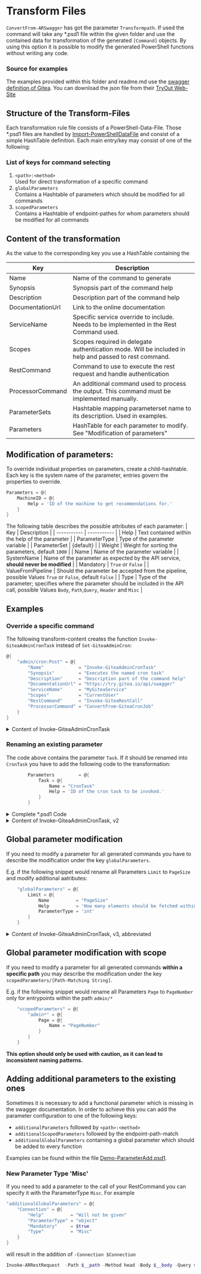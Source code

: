﻿# Transform Files
`ConvertFrom-ARSwagger` has got the parameter `Transformpath`. If used the
command will take any *.psd1 file within the given folder and use the contained
data for transformation of the generated `[Command]` objects. By using this
option it is possible to modify the generated PowerShell functions without
 writing any code.

### Source for examples
The examples provided within this folder and readme.md use the [swagger definition of Gitea](https://try.gitea.io/api/swagger). You can download the json file from their [TryOut Web-Site](https://try.gitea.io/swagger.v1.json)

## Structure of the Transform-Files
Each transformation rule file consists of a PowerShell-Data-File. Those *.psd1 files are handled by [Import-PowerShellDataFile](https://docs.microsoft.com/en-us/powershell/module/microsoft.powershell.utility/import-powershelldatafile?view=powershell-7.2)
and consist of a simple HashTable definition. Each main entry/key may consist of one of the following:

### List of keys for command selecting
1. `<path>:<method>`  
Used for direct transformation of a specific command
1. `globalParameters`  
Contains a Hashtable of parameters which should be modified for all commands
1. `scopedParameters`  
Contains a Hashtable of endpoint-pathes for whom parameters should be modified for all commands

## Content of the transformation
As the value to the corresponding key you use a HashTable containing the

| Key | Description |
| ----------- | ----------- |
| Name | Name of the command to generate |
| Synopsis | Synopsis part of the command help |
| Description | Description part of the command help |
| DocumentationUrl | Link to the online documentation |
| ServiceName | Specific service override to include. Needs to be implemented in the Rest Command used. |
| Scopes | Scopes required in delegate authentication mode. Will be included in help and passed to rest command. |
| RestCommand | Command to use to execute the rest request and handle authentication |
| ProcessorCommand | An additional command used to process the output. This command must be implemented manually. |
| ParameterSets | Hashtable mapping parameterset name to its description. Used in examples. |
| Parameters | HashTable for each parameter to modify. See "Modification of parameters" |

## Modification of parameters:
To override individual properties on parameters, create a
child-hashtable. Each key is the system name of the parameter, entries
govern the properties to override.
```Powershell
Parameters = @{
    MachineID = @{
        Help = 'ID of the machine to get recommendations for.'
    }
}
```
The following table describes the possible attributes of each parameter:
| Key | Description |
| ----------- | ----------- |
| Help | Text contained within the help of the parameter |
| ParameterType | Type of the parameter variable |
| ParameterSet | {default} |
| Weight | Weight for sorting the parameters, default `1000` |
| Name | Name of the parameter variable |
| SystemName | Name of the parameter as expected by the API service, **should never be modified** |
| Mandatory | `True` or `False` |
| ValueFromPipeline | Should the parameter be accepted from the pipeline, possible Values `True` or `False`, default `False` |
| Type | Type of the parameter; specifies where the parameter should be included in the API call, possible Values `Body`, `Path`,`Query`, `Header` and `Misc` |

## Examples
### Override a specific command
The following transform-content creates the function `Invoke-GiteaAdminCronTask` instead of `Set-GiteaAdminCron`:
```Powershell
@{
    "admin/cron:Post" = @{
        "Name"             = "Invoke-GiteaAdminCronTask"
        "Synopsis"         = "Executes the named cron task"
        "Description"      = "Description part of the command help"
        "DocumentationUrl" = "https://try.gitea.io/api/swagger"
        "ServiceName"      = "MyGiteaService"
        "Scopes"           = "CurrentUser"
        "RestCommand"      = "Invoke-GiteaRestCall"
        "ProcessorCommand" = "ConvertFrom-GiteaCronJob"
    }
}
```
<details>
  <summary>Content of Invoke-GiteaAdminCronTask</summary>

```Powershell
function Invoke-GiteaAdminCronTask {
<#
.SYNOPSIS
    Executes the named cron task

.DESCRIPTION
    Description part of the command help

    Scopes required (delegate auth): CurrentUser

.PARAMETER Task
    task to run

.EXAMPLE
    PS C:\> Invoke-GiteaAdminCronTask -Task $task

    <insert description here>

.LINK
    https://try.gitea.io/api/swagger
#>
    [CmdletBinding(DefaultParameterSetName = 'default')]
    param (
        [Parameter(Mandatory = $true, ValueFromPipelineByPropertyName = $true, ParameterSetName = 'default')]
        [string]
        $Task
    )
    process {
        $__mapping = @{

        }
        $__body = $PSBoundParameters | ConvertTo-HashTable -Include @() -Mapping $__mapping
        $__query = $PSBoundParameters | ConvertTo-HashTable -Include @() -Mapping $__mapping
        $__path = 'admin/cron/{task}' -Replace '{task}',$Task
        Invoke-GiteaRestCall -Path $__path -Method post -Body $__body -Query $__query -RequiredScopes 'CurrentUser' -Service MyGiteaService | ConvertFrom-GiteaCronJob
    }
}
```
</details>

### Renaming an existing parameter
The code above contains the parameter `Task`. If it should be renamed into `CronTask` you have to add the following code to the transformation:

```Powershell
        Parameters         = @{
            Task = @{
                Name = "CronTask"
                Help = 'ID of the cron task to be invoked.'
            }
        }
```
<details>
  <summary>Complete *.psd1 Code</summary>

```Powershell
@{
    "admin/cron:Post" = @{
        "Name"             = "Invoke-GiteaAdminCronTask"
        "Synopsis"         = "Executes the named cron task"
        "Description"      = "Description part of the command help"
        "DocumentationUrl" = "https://try.gitea.io/api/swagger"
        "ServiceName"      = "MyGiteaService"
        "Scopes"           = "CurrentUser"
        "RestCommand"      = "Invoke-GiteaRestCall"
        "ProcessorCommand" = "ConvertFrom-GiteaCronJob"
        Parameters         = @{
            Task = @{
                Name = "CronTask"
                Help = 'ID of the cron task to be invoked.'
            }
        }
    }
}
```

</details>
<details>
  <summary>Content of Invoke-GiteaAdminCronTask, v2</summary>

```Powershell
function Invoke-GiteaAdminCronTask {
<#
.SYNOPSIS
    Executes the named cron task

.DESCRIPTION
    Description part of the command help

    Scopes required (delegate auth): CurrentUser

.PARAMETER CronTask
    ID of the cron task to be invoked.

.EXAMPLE
    PS C:\> Invoke-GiteaAdminCronTask -CronTask $crontask

    <insert description here>

.LINK
    https://try.gitea.io/api/swagger
#>
    [CmdletBinding(DefaultParameterSetName = 'default')]
    param (
        [Parameter(Mandatory = $true, ValueFromPipelineByPropertyName = $true, ParameterSetName = 'default')]
        [string]
        $CronTask
    )
    process {
        $__mapping = @{

        }
        $__body = $PSBoundParameters | ConvertTo-HashTable -Include @() -Mapping $__mapping
        $__query = $PSBoundParameters | ConvertTo-HashTable -Include @() -Mapping $__mapping
        $__path = 'admin/cron/{task}' -Replace '{task}',$CronTask
        Invoke-GiteaRestCall -Path $__path -Method post -Body $__body -Query $__query -RequiredScopes 'CurrentUser' -Service MyGiteaService | ConvertFrom-GiteaCronJob
    }
}
```
</details>

## Global parameter modification
If you need to modify a parameter for all generated commands you have to describe the modification under the key `globalParameters`.

E.g. if the following snippet would rename all Parameters `Limit` to `PageSize` and modify additional aatributes:

```Powershell
    "globalParameters" = @{
        Limit = @{
            Name          = "PageSize"
            Help          = 'How many elements should be fetched within one call'
            ParameterType = 'int'
        }
    }
```
<details>
  <summary>Content of Invoke-GiteaAdminCronTask, v3, abbreviated</summary>

```Powershell
function Get-GiteaAdminCron {
<#
....
.PARAMETER PageSize
    How many elements should be fetched within one call
....
#>
    [CmdletBinding(DefaultParameterSetName = 'default')]
    param (
....
        [Parameter(ValueFromPipelineByPropertyName = $true, ParameterSetName = 'default')]
        [int]
        $PageSize
    )
    process {
        $__mapping = @{
            'Page' = 'page'
            'Connection' = 'Connection'
            'PageSize' = 'limit'
        }
        $__body = $PSBoundParameters | ConvertTo-HashTable -Include @() -Mapping $__mapping
        $__query = $PSBoundParameters | ConvertTo-HashTable -Include @('Page','PageSize') -Mapping $__mapping
        $__path = 'admin/cron'
        Invoke-ARRestRequest -Path $__path -Method get -Body $__body -Query $__query -Service Dagobert
    }
}
```
</details>

## Global parameter modification with scope
If you need to modify a parameter for all generated commands **within a specific path** you may describe the modification under the key `scopedParameters/[Path-Matching String]`.

E.g. if the following snippet would rename all Parameters `Page` to `PageNumber` only for entrypoints within the path `admin/*`

```Powershell
    "scopedParameters" = @{
        "admin*" = @{
            Page = @{
                Name = "PageNumber"
            }
        }
    }
```
**This option should only be used with caution, as it can lead to inconsistent naming patterns.**

## Adding additional parameters to the existing ones
Sometimes it is necessary to add a functional parameter which is missing in the
swagger documentation. In order to achieve this you can add the parameter
configuration to one of the following keys:

- `additionalParameters` followed by `<path>:<method>`
- `additionalScopedParameters` followed by the endpoint-path-match
- `additionalGlobalParameters` containing a global parameter which should be
  added to every function

Examples can be found within the file [Demo-ParameterAdd.psd1](Demo-ParameterAdd.psd1).

### New Parameter Type 'Misc'
If you need to add a parameter to the call of your RestCommand you can specify it with the ParameterType `Misc`. For example
```Powershell
"additionalGlobalParameters" = @{
    "Connection" = @{
        "Help"          = "Will not be given"
        "ParameterType" = "object"
        "Mandatory"     = $true
        "Type"          = "Misc"
    }
}
```
will result in the addition of `-Connection $Connection`
```Powershell
Invoke-ARRestRequest  -Path $__path -Method head -Body $__body -Query $__query -Header $__header -Connection $Connection
```
